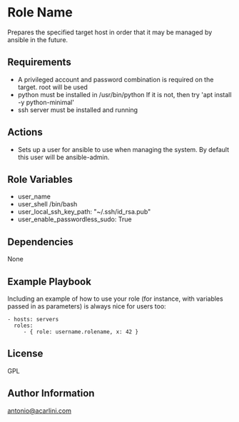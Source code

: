 Role Name
=========

Prepares the specified target host in order that it may be managed by ansible in the future.

Requirements
------------

* A privileged account and password combination is required on the target. root will be used
* python must be installed in /usr/bin/python
  If it is not, then try 'apt install -y python-minimal'
* ssh server must be installed and running

Actions
-------

* Sets up a user for ansible to use when managing the system. By default this user will be ansible-admin.

Role Variables
--------------

* user_name
* user_shell /bin/bash
* user_local_ssh_key_path: "~/.ssh/id_rsa.pub"
* user_enable_passwordless_sudo: True

Dependencies
------------

None

Example Playbook
----------------

Including an example of how to use your role (for instance, with variables passed in as parameters) is always nice for users too:

    - hosts: servers
      roles:
         - { role: username.rolename, x: 42 }

License
-------

GPL

Author Information
------------------

antonio@acarlini.com

